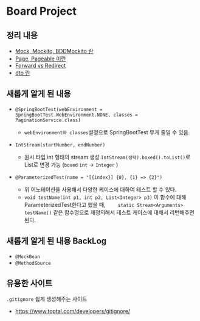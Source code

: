 # Board Project
## 정리 내용
* [Mock, Mockito, BDDMockito 란](docs/Mock.md)
* [Page, Pageable 이란](docs/page.md)
* [Forward vs Redirect](docs/forwardVSredirect.md)
* [dto 란](docs/dto.md)
## 새롭게 알게 된 내용
* `@SpringBootTest(webEnvironment = SpringBootTest.WebEnvironment.NONE, classes = PaginationService.class)`
    * `webEnvironment와 classes`설정으로 SpringBootTest 무게 줄일 수 있음.
* `IntStream(startNumber, endNumber)`
  * 원시 타입 int 형태의 stream 생성 `IntStream(생략).boxed().toList()`로 List로 변경 가능 (`boxed` `int` &rarr; `Integer` )

* `@ParameterizedTest(name = "[{index}] {0}, {1} => {2}")`
    * 위 어노테이션을 사용해서 다양한 케이스에 대하여 테스트 할 수 있다.
    * `void testName(int p1, int p2, List<Integer> p3)` 이 함수에 대해 ParameterizedTest한다고 했을 때, `    static Stream<Arguments> testName()` 같은 함수명으로 재정의해서 테스트 케이스에 대해서 리턴해주면 된다.

## 새롭게 알게 된 내용 BackLog
* `@MockBean`
* `@MethodSource`

## 유용한 사이트
`.gitignore` 쉽게 생성해주는 사이트
  * https://www.toptal.com/developers/gitignore/